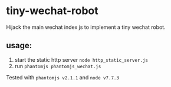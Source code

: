 # tiny-wechat-robot
Hijack the main wechat index js to implement a tiny wechat robot.

## usage:
1. start the static http server `node http_static_server.js`
2. run `phantomjs phantomjs_wechat.js`

Tested with `phantomjs v2.1.1` and `node v7.7.3`
